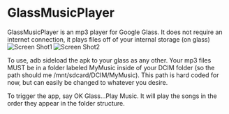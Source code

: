 GlassMusicPlayer
================
GlassMusicPlayer is an mp3 player for Google Glass. It does not require an internet connection, it plays files off of your internal storage (on glass)
![Screen Shot1](https://github.com/Kennyc1012/GlassMusicPlayer/raw/master/Screenshot_1.png)
![Screen Shot2](https://github.com/Kennyc1012/GlassMusicPlayer/raw/master/Screenshot_2.png)


To use, adb sideload the apk to your glass as any other. 
Your mp3 files MUST be in a folder labeled MyMusic inside of your DCIM folder (so the path should me /mnt/sdcard/DCIM/MyMusic). This path is hard coded for now, but can easily be changed to whatever you desire. 


To trigger the app, say OK Glass...Play Music. 
It will play the songs in the order they appear in the folder structure.
